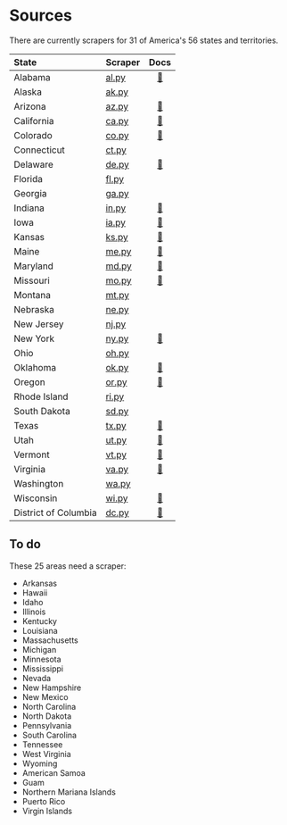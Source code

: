# Sources

There are currently scrapers for 31 of America's 56 states and territories.

| State | Scraper | Docs |
|:--- |:--- |:---:|
|Alabama|[al.py](https://github.com/biglocalnews/warn-scraper/blob/main/warn/scrapers/al.py)|[📃](scrapers/al.md)|
|Alaska|[ak.py](https://github.com/biglocalnews/warn-scraper/blob/main/warn/scrapers/ak.py)||
|Arizona|[az.py](https://github.com/biglocalnews/warn-scraper/blob/main/warn/scrapers/az.py)|[📃](scrapers/az.md)|
|California|[ca.py](https://github.com/biglocalnews/warn-scraper/blob/main/warn/scrapers/ca.py)|[📃](scrapers/ca.md)|
|Colorado|[co.py](https://github.com/biglocalnews/warn-scraper/blob/main/warn/scrapers/co.py)|[📃](scrapers/co.md)|
|Connecticut|[ct.py](https://github.com/biglocalnews/warn-scraper/blob/main/warn/scrapers/ct.py)||
|Delaware|[de.py](https://github.com/biglocalnews/warn-scraper/blob/main/warn/scrapers/de.py)|[📃](scrapers/de.md)|
|Florida|[fl.py](https://github.com/biglocalnews/warn-scraper/blob/main/warn/scrapers/fl.py)||
|Georgia|[ga.py](https://github.com/biglocalnews/warn-scraper/blob/main/warn/scrapers/ga.py)||
|Indiana|[in.py](https://github.com/biglocalnews/warn-scraper/blob/main/warn/scrapers/in.py)|[📃](scrapers/in.md)|
|Iowa|[ia.py](https://github.com/biglocalnews/warn-scraper/blob/main/warn/scrapers/ia.py)|[📃](scrapers/ia.md)|
|Kansas|[ks.py](https://github.com/biglocalnews/warn-scraper/blob/main/warn/scrapers/ks.py)|[📃](scrapers/ks.md)|
|Maine|[me.py](https://github.com/biglocalnews/warn-scraper/blob/main/warn/scrapers/me.py)|[📃](scrapers/me.md)|
|Maryland|[md.py](https://github.com/biglocalnews/warn-scraper/blob/main/warn/scrapers/md.py)|[📃](scrapers/md.md)|
|Missouri|[mo.py](https://github.com/biglocalnews/warn-scraper/blob/main/warn/scrapers/mo.py)|[📃](scrapers/mo.md)|
|Montana|[mt.py](https://github.com/biglocalnews/warn-scraper/blob/main/warn/scrapers/mt.py)||
|Nebraska|[ne.py](https://github.com/biglocalnews/warn-scraper/blob/main/warn/scrapers/ne.py)||
|New Jersey|[nj.py](https://github.com/biglocalnews/warn-scraper/blob/main/warn/scrapers/nj.py)||
|New York|[ny.py](https://github.com/biglocalnews/warn-scraper/blob/main/warn/scrapers/ny.py)|[📃](scrapers/ny.md)|
|Ohio|[oh.py](https://github.com/biglocalnews/warn-scraper/blob/main/warn/scrapers/oh.py)||
|Oklahoma|[ok.py](https://github.com/biglocalnews/warn-scraper/blob/main/warn/scrapers/ok.py)|[📃](scrapers/ok.md)|
|Oregon|[or.py](https://github.com/biglocalnews/warn-scraper/blob/main/warn/scrapers/or.py)|[📃](scrapers/or.md)|
|Rhode Island|[ri.py](https://github.com/biglocalnews/warn-scraper/blob/main/warn/scrapers/ri.py)||
|South Dakota|[sd.py](https://github.com/biglocalnews/warn-scraper/blob/main/warn/scrapers/sd.py)||
|Texas|[tx.py](https://github.com/biglocalnews/warn-scraper/blob/main/warn/scrapers/tx.py)|[📃](scrapers/tx.md)|
|Utah|[ut.py](https://github.com/biglocalnews/warn-scraper/blob/main/warn/scrapers/ut.py)|[📃](scrapers/ut.md)|
|Vermont|[vt.py](https://github.com/biglocalnews/warn-scraper/blob/main/warn/scrapers/vt.py)|[📃](scrapers/vt.md)|
|Virginia|[va.py](https://github.com/biglocalnews/warn-scraper/blob/main/warn/scrapers/va.py)|[📃](scrapers/va.md)|
|Washington|[wa.py](https://github.com/biglocalnews/warn-scraper/blob/main/warn/scrapers/wa.py)||
|Wisconsin|[wi.py](https://github.com/biglocalnews/warn-scraper/blob/main/warn/scrapers/wi.py)|[📃](scrapers/wi.md)|
|District of Columbia|[dc.py](https://github.com/biglocalnews/warn-scraper/blob/main/warn/scrapers/dc.py)|[📃](scrapers/dc.md)|


## To do

These 25 areas need a scraper:

* Arkansas
* Hawaii
* Idaho
* Illinois
* Kentucky
* Louisiana
* Massachusetts
* Michigan
* Minnesota
* Mississippi
* Nevada
* New Hampshire
* New Mexico
* North Carolina
* North Dakota
* Pennsylvania
* South Carolina
* Tennessee
* West Virginia
* Wyoming
* American Samoa
* Guam
* Northern Mariana Islands
* Puerto Rico
* Virgin Islands
